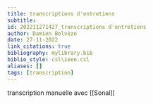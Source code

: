 ```yaml
---
title: transcriptions d'entretiens
subtitle:
id: 202211271427_transcriptions d'entretiens
author: Damien Belvèze
date: 27-11-2022
link_citations: true
bibliography: mylibrary.bib
biblio_style: csl\ieee.csl
aliases: []
tags: [transcription]
---
```


transcription manuelle avec [[Sonal]]





